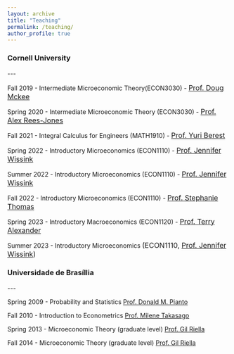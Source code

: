 ```yaml
---
layout: archive
title: "Teaching"
permalink: /teaching/
author_profile: true
---
```



<h3> Cornell University </h3>
---

Fall 2019 - Intermediate Microeconomic Theory(ECON3030) - [<font size="3">Prof. Doug Mckee</font>](https://dougmckee.net)

Spring 2020 - Intermediate Microeconomic Theory (ECON3030) - [<font size="3">Prof. Alex Rees-Jones</font>](https://alexreesjones.github.io)

Fall 2021 - Integral Calculus for Engineers (MATH1910) - [<font size="3">Prof. Yuri Berest</font>](https://math.cornell.edu/yuri-berest)

Spring 2022 - Introductory Microeconomics (ECON1110) - [<font size="3">Prof. Jennifer Wissink</font>](https://economics.cornell.edu/jennifer-wissink)

Summer 2022 - Introductory Microeconomics (ECON1110) - [<font size="3">Prof. Jennifer Wissink</font>](https://economics.cornell.edu/jennifer-wissink)

Fall 2022 - Introductory Microeconomics (ECON1110) - [<font size="3">Prof. Stephanie Thomas</font>](https://www.ilr.cornell.edu/people/stephanie-thomas)

Spring 2023 - Introductory Macroeconomics (ECON1120) - [<font size="3">Prof. Terry Alexander</font>](https://dyson.cornell.edu/faculty-research/faculty/ta425/)

Summer 2023 - Introductory Microeconomics <font size="3">(ECON1110, [Prof. Jennifer Wissink](https://economics.cornell.edu/jennifer-wissink))</font>



<h3> Universidade de Brasíllia </h3>
---

Spring 2009 - Probability and Statistics [Prof. Donald M. Pianto](http://pesquisar.unb.br/professor/donald-matthew-pianto)

Fall 2010 - Introduction to Econometrics [Prof. Milene Takasago](http://www.pesquisar.unb.br/professor/milene-takasago)

Spring 2013 - Microeconomic Theory (graduate level) [Prof. Gil Riella](https://sites.google.com/a/nyu.edu/gil-riella-s-page/)

Fall 2014 - Microeconomic Theory (graduate level) [Prof. Gil Riella](https://sites.google.com/a/nyu.edu/gil-riella-s-page/)





